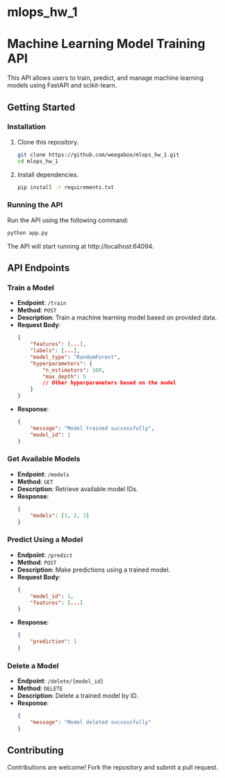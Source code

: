 # mlops_hw_1

# Machine Learning Model Training API

This API allows users to train, predict, and manage machine learning models using FastAPI and scikit-learn.

## Getting Started

### Installation

1. Clone this repository.

    ```bash
    git clone https://github.com/weegaboo/mlops_hw_1.git
    cd mlops_hw_1
    ```

2. Install dependencies.

    ```bash
    pip install -r requirements.txt
    ```

### Running the API

Run the API using the following command:

```bash
python app.py
```

The API will start running at http://localhost:64094.

## API Endpoints

### Train a Model

- **Endpoint**: `/train`
- **Method**: `POST`
- **Description**: Train a machine learning model based on provided data.
- **Request Body**:
    ```json
    {
        "features": [...],
        "labels": [...],
        "model_type": "RandomForest",
        "hyperparameters": {
            "n_estimators": 100,
            "max_depth": 5
            // Other hyperparameters based on the model
        }
    }
    ```
- **Response**:
    ```json
    {
        "message": "Model trained successfully",
        "model_id": 1
    }
    ```

### Get Available Models

- **Endpoint**: `/models`
- **Method**: `GET`
- **Description**: Retrieve available model IDs.
- **Response**:
    ```json
    {
        "models": [1, 2, 3]
    }
    ```

### Predict Using a Model

- **Endpoint**: `/predict`
- **Method**: `POST`
- **Description**: Make predictions using a trained model.
- **Request Body**:
    ```json
    {
        "model_id": 1,
        "features": [...]
    }
    ```
- **Response**:
    ```json
    {
        "prediction": 1
    }
    ```

### Delete a Model

- **Endpoint**: `/delete/{model_id}`
- **Method**: `DELETE`
- **Description**: Delete a trained model by ID.
- **Response**:
    ```json
    {
        "message": "Model deleted successfully"
    }
    ```

## Contributing

Contributions are welcome! Fork the repository and submit a pull request.

